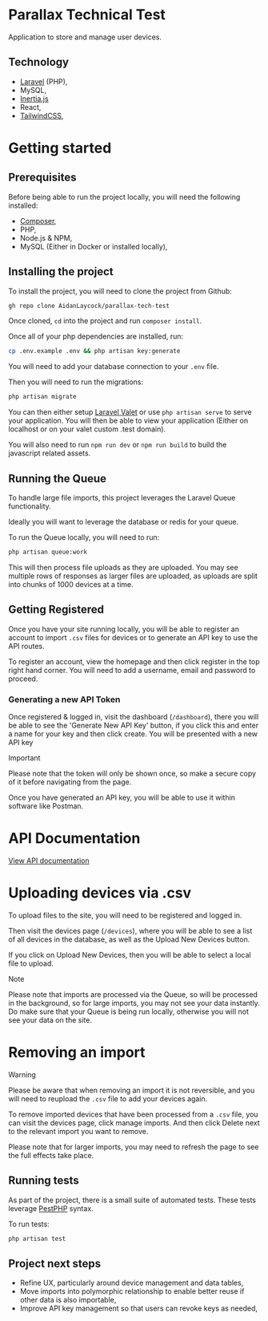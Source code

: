 # Parallax Technical Test

Application to store and manage user devices.

## Technology

-   [Laravel](https://laravel.com/]) (PHP),
-   MySQL,
-   [Inertia.js](https://inertiajs.com/)
-   React,
-   [TailwindCSS](https://tailwindcss.com/),

# Getting started

## Prerequisites

Before being able to run the project locally, you will need the following installed:

- [Composer](https://getcomposer.org/),
- PHP,
- Node.js & NPM,
- MySQL (Either in Docker or installed locally),

## Installing the project

To install the project, you will need to clone the project from Github:

```bash
gh repo clone AidanLaycock/parallax-tech-test
```

Once cloned, `cd` into the project and run `composer install`.

Once all of your php dependencies are installed, run:

```bash
cp .env.example .env && php artisan key:generate
```

You will need to add your database connection to your `.env` file.

Then you will need to run the migrations:

```bash
php artisan migrate
```

You can then either setup [Laravel Valet](https://laravel.com/docs/10.x/valet) or use `php artisan serve` to serve your application. You will then be able to view your application (Either on localhost or on your valet custom .test domain).

You will also need to run `npm run dev` or `npm run build` to build the javascript related assets.

## Running the Queue

To handle large file imports, this project leverages the Laravel Queue functionality.

Ideally you will want to leverage the database or redis for your queue.

To run the Queue locally, you will need to run:

```bash
php artisan queue:work
```

This will then process file uploads as they are uploaded. You may see multiple rows of responses as larger files are uploaded, as uploads are split into chunks of 1000 devices at a time.

## Getting Registered

Once you have your site running locally, you will be able to register an account to import `.csv` files for devices or to generate an API key to use the API routes.

To register an account, view the homepage and then click register in the top right hand corner. You will need to add a username, email and password to proceed.

### Generating a new API Token

Once registered & logged in, visit the dashboard (`/dashboard`), there you will be able to see the 'Generate New API Key' button, if you click this and enter a name for your key and then click create. You will be presented with a new API key

> [!IMPORTANT]
> Please note that the token will only be shown once, so make a secure copy of it before navigating from the page.

Once you have generated an API key, you will be able to use it within software like Postman. 

# API Documentation
[View API documentation](./api-documentation.md)

# Uploading devices via .csv

To upload files to the site, you will need to be registered and logged in.

Then visit the devices page (`/devices`), where you will be able to see a list of all devices in the database, as well as the Upload New Devices button.

If you click on Upload New Devices, then you will be able to select a local file to upload.

> [!NOTE]
> Please note that imports are processed via the Queue, so will be processed in the background, so for large imports, you may not see your data instantly. Do make sure that your Queue is being run locally, otherwise you will not see your data on the site.

# Removing an import

> [!WARNING]
> Please be aware that when removing an import it is not reversible, and you will need to reupload the `.csv` file to add your devices again.

To remove imported devices that have been processed from a `.csv` file, you can visit the devices page, click manage imports. And then click Delete next to the relevant import you want to remove.

Please note that for larger imports, you may need to refresh the page to see the full effects take place.

## Running tests
As part of the project, there is a small suite of automated tests. These tests leverage [PestPHP](https://pestphp.com/) syntax.

To run tests:
```bash
php artisan test
```

## Project next steps
- Refine UX, particularly around device management and data tables,
- Move imports into polymorphic relationship to enable better reuse if other data is also importable,
- Improve API key management so that users can revoke keys as needed,